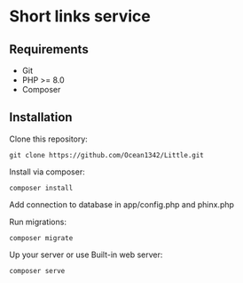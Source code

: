 # Short links service
## Requirements
- Git
- PHP >= 8.0
- Composer
## Installation 

Clone this repository:
```
git clone https://github.com/Ocean1342/Little.git
```
Install via composer:
```
composer install
```
Add connection to database in app/config.php 
and phinx.php

Run migrations:
```
composer migrate
```
Up your server or use Built-in web server: 
```
composer serve
```